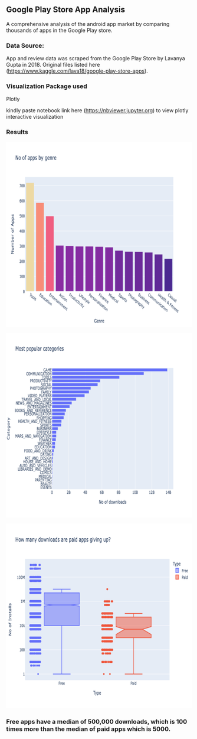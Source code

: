 ## Google Play Store App Analysis

A comprehensive analysis of the android app market by comparing thousands of apps in the Google Play store.


### **Data Source:** <br>
App and review data was scraped from the Google Play Store by Lavanya Gupta in 2018. Original files listed here        (https://www.kaggle.com/lava18/google-play-store-apps).


### Visualization Package used
Plotly


kindly paste notebook link here  (https://nbviewer.jupyter.org) to view plotly interactive visualization


### Results

<img src = "https://github.com/StMorris/Data-Analysis-with-python/blob/main/Google%20Play%20Store%20App%20Analytics/no_apps_genre.png"
      style = "width:800px;height:500px"/>

<img src = "https://github.com/StMorris/Data-Analysis-with-python/blob/main/Google%20Play%20Store%20App%20Analytics/popular_cat.png"
      style = "width:800px;height:500px"/>


<img src = "https://github.com/StMorris/Data-Analysis-with-python/blob/main/Google%20Play%20Store%20App%20Analytics/paid_free_apps.png"
      style = "width:800px;height:500px"/>
### Free apps have a median of 500,000 downloads, which is 100 times more than the median of paid apps which is 5000.
